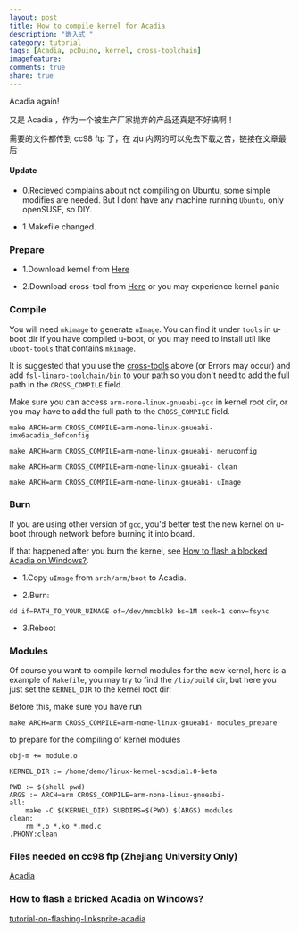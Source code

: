 ```yaml
---
layout: post
title: How to compile kernel for Acadia
description: "嵌入式 "
category: tutorial
tags: [Acadia, pcDuino, kernel, cross-toolchain]
imagefeature:
comments: true
share: true
---
```

Acadia again!

又是 Acadia ，作为一个被生产厂家抛弃的产品还真是不好搞啊！

<!--more-->

需要的文件都传到 cc98 ftp 了，在 zju 内网的可以免去下载之苦，链接在文章最后

#### Update

* 0.Recieved complains about not compiling on Ubuntu, some simple modifies are needed. But I dont have any machine running `Ubuntu`,
only openSUSE, so DIY.


* 1.Makefile changed.

### Prepare

* 1.Download kernel from [Here](https://github.com/linksprite/linux-kernel-acadia1.0-beta/)

* 2.Download cross-tool from [Here](https://github.com/embest-tech/fsl-linaro-toolchain/) or you may experience kernel panic

### Compile

You will need `mkimage` to generate `uImage`. You can find it under `tools` in u-boot dir if you have compiled u-boot, 
or you may need to install util like `uboot-tools` that contains `mkimage`.

It is suggested that you use the [cross-tools](https://github.com/embest-tech/fsl-linaro-toolchain/) above (or Errors may occur) and 
add `fsl-linaro-toolchain/bin` to your path so you don't need to add the full path in the `CROSS_COMPILE` field.

Make sure you can access `arm-none-linux-gnueabi-gcc` in kernel root dir, 
or you may have to add the full path to the `CROSS_COMPILE` field.

```
make ARCH=arm CROSS_COMPILE=arm-none-linux-gnueabi- imx6acadia_defconfig

make ARCH=arm CROSS_COMPILE=arm-none-linux-gnueabi- menuconfig

make ARCH=arm CROSS_COMPILE=arm-none-linux-gnueabi- clean

make ARCH=arm CROSS_COMPILE=arm-none-linux-gnueabi- uImage
```

### Burn

If you are using other version of `gcc`, you'd better test the new kernel on u-boot through network before burning it into board.

If that happened after you burn the kernel, see [How to flash a blocked Acadia on Windows?](http://learn.linksprite.com/acadia/tutorial-on-flashing-linksprite-acadia/).

* 1.Copy `uImage` from `arch/arm/boot` to Acadia.

* 2.Burn:

```
dd if=PATH_TO_YOUR_UIMAGE of=/dev/mmcblk0 bs=1M seek=1 conv=fsync
```

* 3.Reboot

### Modules

Of course you want to compile kernel modules for the new kernel, here is a example of `Makefile`,
you may try to find the `/lib/build` dir, but here you just set the `KERNEL_DIR` to the kernel root dir:

Before this, make sure you have run

```
make ARCH=arm CROSS_COMPILE=arm-none-linux-gnueabi- modules_prepare
```

to prepare for the compiling of kernel modules

```
obj-m += module.o

KERNEL_DIR := /home/demo/linux-kernel-acadia1.0-beta

PWD := $(shell pwd)
ARGS := ARCH=arm CROSS_COMPILE=arm-none-linux-gnueabi-
all:
    make -C $(KERNEL_DIR) SUBDIRS=$(PWD) $(ARGS) modules
clean:
    rm *.o *.ko *.mod.c
.PHONY:clean
```
### Files needed on cc98 ftp (Zhejiang University Only)

[Acadia](ftp://software.cc98.org/%23Upload/Acadia/)

### How to flash a bricked Acadia on Windows?

[tutorial-on-flashing-linksprite-acadia](http://learn.linksprite.com/acadia/tutorial-on-flashing-linksprite-acadia/)
